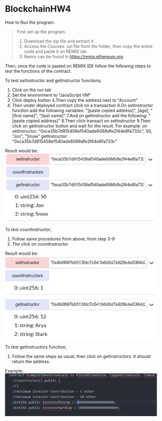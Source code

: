 # BlockchainHW4
  How to Run the program.
  
  > First set up the program. 
  > 1. Download the zip file and extract it.
  > 2. Access the Courses. sol file from the folder, then copy the entire code and paste it on REMIX ide.
  > 3. Remix can be found in https://remix.ethereum.org

Then, once the code is pasted on REMIX IDE follow the following steps to test the functions of the contract.

To test setInstructor and getInstructor functions;
1. Click on the run tab
2. Set the environment to "JavaScript VM"
3. Click deploy button
4.Then copy the address next to "Account"
5. Then under deployed contract click on a transaction
6.On setInstructor function add the following variables: "[paste copied address]", [age], "[first name]", "[last name]"
7.And on getInstructor add the following: "[paste copied address]"
8.Then click transact on setInstructor
9.Then click on getInstructor button and wait for the result.
For example: on setInsructor: "0xca35b7d915458ef540ade6068dfe2f44e8fa733c", 50, "Jon", "Snow"
             getInstructor: "0xca35b7d915458ef540ade6068dfe2f44e8fa733c"
             
 Result would be: ![image](https://github.com/Dilianny/BlockchainHW4/blob/master/HW4%20images/getInstructor.PNG)
 
 To test countInstructor;
 1. Follow same procedures from above, from step 3-9
 2. The click on countInstructor
 
 Result would be: ![image](https://github.com/Dilianny/BlockchainHW4/blob/master/HW4%20images/countInstructor.PNG)
 
 To test getInstructors function;
 1. Follow  the same steps as usual, then click on getInstructors.
 It should return the address.
 
 Example: ![image](https://github.com/Dilianny/BlockchainHw3/blob/master/BChw3%20images/Changes%201.PNG)
 
 





